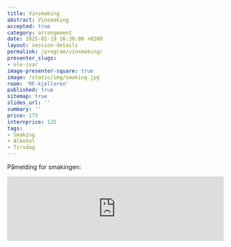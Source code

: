 ```yaml
---
title: Vinsmaking
abstract: Vinsmaking
accepted: true
category: arrangement
date: 2025-02-19 16:30:00 +0100
layout: session-details
permalink: /program/vinsmaking/
presenter_slugs:
- ole-ivar
image-presenter-square: true
image: /static/img/smaking.jpg
room: 'RF-kjelleren'
published: true
sitemap: true
slides_url: ''
summary: ''
price: 175
internprice: 125
tags:
- Smaking
- Alkohol
- Tirsdag
---
```


Påmelding for smakingen:

<script type="text/javascript" src="https://nettskjema.no/static/js/external-embedding.js"></script><iframe class="nettskjema-iframe" src="https://nettskjema.no/a/vin2025?embed=1" title="Biørneballet 2025" frameborder="0" width="100%" id="skjema"></iframe>
